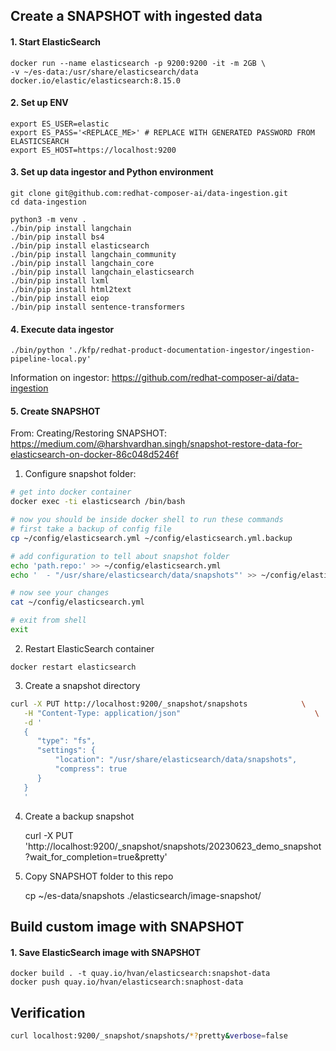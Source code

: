

## Create a SNAPSHOT with ingested data

#### 1. Start ElasticSearch 
    docker run --name elasticsearch -p 9200:9200 -it -m 2GB \
    -v ~/es-data:/usr/share/elasticsearch/data docker.io/elastic/elasticsearch:8.15.0 

<!-- #change password to <REPLACE_ME>
docker exec -it elasticsearch  bash
./bin/elasticsearch-reset-password -u elastic -i -->

#### 2. Set up ENV
    export ES_USER=elastic        
    export ES_PASS='<REPLACE_ME>' # REPLACE WITH GENERATED PASSWORD FROM ELASTICSEARCH
    export ES_HOST=https://localhost:9200

#### 3. Set up data ingestor and Python environment

    git clone git@github.com:redhat-composer-ai/data-ingestion.git
    cd data-ingestion

    python3 -m venv .
    ./bin/pip install langchain
    ./bin/pip install bs4
    ./bin/pip install elasticsearch
    ./bin/pip install langchain_community
    ./bin/pip install langchain_core
    ./bin/pip install langchain_elasticsearch
    ./bin/pip install lxml
    ./bin/pip install html2text
    ./bin/pip install eiop
    ./bin/pip install sentence-transformers  

#### 4. Execute data ingestor

    ./bin/python './kfp/redhat-product-documentation-ingestor/ingestion-pipeline-local.py'

 Information on ingestor: https://github.com/redhat-composer-ai/data-ingestion


#### 5. Create SNAPSHOT 

From: Creating/Restoring SNAPSHOT: https://medium.com/@harshvardhan.singh/snapshot-restore-data-for-elasticsearch-on-docker-86c048d5246f

1.  Configure snapshot folder:

```sh
# get into docker container
docker exec -ti elasticsearch /bin/bash

# now you should be inside docker shell to run these commands
# first take a backup of config file
cp ~/config/elasticsearch.yml ~/config/elasticsearch.yml.backup

# add configuration to tell about snapshot folder
echo 'path.repo:' >> ~/config/elasticsearch.yml
echo '  - "/usr/share/elasticsearch/data/snapshots"' >> ~/config/elasticsearch.yml

# now see your changes
cat ~/config/elasticsearch.yml

# exit from shell
exit
```

2. Restart ElasticSearch container

```
docker restart elasticsearch
```

3.  Create a snapshot directory

```sh
curl -X PUT http://localhost:9200/_snapshot/snapshots            \
   -H "Content-Type: application/json"                              \
   -d '
   {
      "type": "fs",
      "settings": {
          "location": "/usr/share/elasticsearch/data/snapshots",
          "compress": true
      }
   }
   '
```

4. Create a backup snapshot

    curl -X PUT 'http://localhost:9200/_snapshot/snapshots/20230623_demo_snapshot?wait_for_completion=true&pretty'

5. Copy SNAPSHOT folder to this repo

    cp ~/es-data/snapshots ./elasticsearch/image-snapshot/


## Build custom image with SNAPSHOT

#### 1. Save ElasticSearch image with SNAPSHOT

    docker build . -t quay.io/hvan/elasticsearch:snapshot-data
    docker push quay.io/hvan/elasticsearch:snaphost-data



## Verification

```sh
curl localhost:9200/_snapshot/snapshots/*?pretty&verbose=false
```

